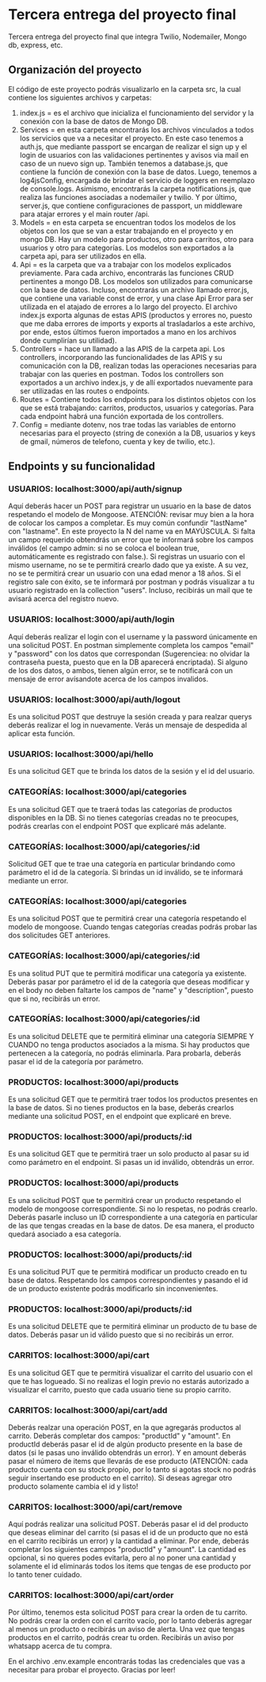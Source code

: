 # Tercera entrega del proyecto final

Tercera entrega del proyecto final que integra Twilio, Nodemailer, Mongo db, express, etc.

## Organización del proyecto

El código de este proyecto podrás visualizarlo en la carpeta src, la cual contiene los siguientes archivos y carpetas:

1. index.js = es el archivo que inicializa el funcionamiento del servidor y la conexión con la base de datos de Mongo DB.
2. Services = en esta carpeta encontrarás los archivos vinculados a todos los servicios que va a necesitar el proyecto. En este caso tenemos a auth.js, que mediante passport se encargan de realizar el sign up y el login de usuarios con las validaciones pertinentes y avisos via mail en caso de un nuevo sign up. También tenemos a database.js, que contiene la función de conexión con la base de datos. Luego, tenemos a log4jsConfig, encargada de brindar el servicio de loggers en reemplazo de console.logs. Asimismo, encontrarás la carpeta notifications.js, que realiza las funciones asociadas a nodemailer y twilio. Y por último, server.js, que contiene configuraciones de passport, un middleware para atajar errores y el main router /api.
3. Models = en esta carpeta se encuentran todos los modelos de los objetos con los que se van a estar trabajando en el proyecto y en mongo DB. Hay un modelo para productos, otro para carritos, otro para usuarios y otro para categorías. Los modelos son exportados a la carpeta api, para ser utilizados en ella.
3. Api = es la carpeta que va a trabajar con los modelos explicados previamente. Para cada archivo, encontrarás las funciones CRUD pertinentes a mongo DB. Los modelos son utilizados para comunicarse con la base de datos. Incluso, encontrarás un archivo llamado error.js, que contiene una variable const de error, y una clase Api Error para ser utilizada en el atajado de errores a lo largo del proyecto. El archivo index.js exporta algunas de estas APIS (productos y errores no, puesto que me daba errores de imports y exports al trasladarlos a este archivo, por ende, estos últimos fueron importados a mano en los archivos donde cumplirían su utilidad).
4. Controllers = hace un llamado a las APIS de la carpeta api. Los controllers, incorporando las funcionalidades de las APIS y su comunicación con la DB, realizan todas las operaciones necesarias para trabajar con las queries en postman. Todos los controllers son exportados a un archivo index.js, y de allí exportados nuevamente para ser utilizadas en las routes o endpoints.
5. Routes = Contiene todos los endpoints para los distintos objetos con los que se está trabajando: carritos, productos, usuarios y categorías. Para cada endpoint habrá una función exportada de los controllers.
6. Config = mediante dotenv, nos trae todas las variables de entorno necesarias para el proyecto (string de conexión a la DB, usuarios y keys de gmail, números de telefono, cuenta y key de twilio, etc.).

## Endpoints y su funcionalidad

### USUARIOS: localhost:3000/api/auth/signup

Aquí deberás hacer un POST para registrar un usuario en la base de datos respetando el modelo de Mongoose. ATENCIÓN: revisar muy bien a la hora de colocar los campos a completar. Es muy común confundir "lastName" con "lastname". En este proyecto la N del name va en MAYÚSCULA. 
Si falta un campo requerido obtendrás un error que te informará sobre los campos inválidos (el campo admin: si no se coloca el boolean true, automáticamente es registrado con false.). 
Si registras un usuario con el mismo username, no se te permitirá crearlo dado que ya existe. A su vez, no se te permitirá crear un usuario con una edad menor a 18 años.
Si el registro sale con éxito, se te informará por postman y podrás visualizar a tu usuario registrado en la collection "users". Incluso, recibirás un mail que te avisará acerca del registro nuevo. 

### USUARIOS: localhost:3000/api/auth/login

Aquí deberás realizar el login con el username y la password únicamente en una solicitud POST. En postman simplemente completa los campos "email" y "password" con los datos que correspondan (Sugerenciea: no olvidar la contraseña puesta, puesto que en la DB aparecerá encriptada).
Si alguno de los dos datos, o ambos, tienen algún error, se te notificará con un mensaje de error avísandote acerca de los campos invalidos.

### USUARIOS: localhost:3000/api/auth/logout

Es una solicitud POST que destruye la sesión creada y para realzar querys deberás realizar el log in nuevamente. Verás un mensaje de despedida al aplicar esta función.

### USUARIOS: localhost:3000/api/hello

Es una solicitud GET que te brinda los datos de la sesión y el id del usuario.

### CATEGORÍAS: localhost:3000/api/categories

Es una solicitud GET que te traerá todas las categorías de productos disponibles en la DB. Si no tienes categorías creadas no te preocupes, podrás crearlas con el endpoint POST que explicaré más adelante.

### CATEGORÍAS: localhost:3000/api/categories/:id

Solicitud GET que te trae una categoría en particular brindando como parámetro el id de la categoría. Si brindas un id inválido, se te informará mediante un error.

### CATEGORÍAS: localhost:3000/api/categories

Es una solicitud POST que te permitirá crear una categoría respetando el modelo de mongoose. Cuando tengas categorías creadas podrás probar las dos solicitudes GET anteriores.

### CATEGORÍAS: localhost:3000/api/categories/:id

Es una solitud PUT que te permitirá modificar una categoría ya existente. Deberás pasar por parámetro el id de la categoría que deseas modificar y en el body no deben faltarte los campos de "name" y "description", puesto que si no, recibirás un error.

### CATEGORÍAS: localhost:3000/api/categories/:id

Es una solicitud DELETE que te permitirá eliminar una categoría SIEMPRE Y CUANDO no tenga productos asociados a la misma. Si hay productos que pertenecen a la categoría, no podrás eliminarla. Para probarla, deberás pasar el id de la categoría por parámetro.

### PRODUCTOS: localhost:3000/api/products

Es una solicitud GET que te permitirá traer todos los productos presentes en la base de datos. Si no tienes productos en la base, deberás crearlos mediante una solicitud POST, en el endpoint que explicaré en breve.

### PRODUCTOS: localhost:3000/api/products/:id

Es una solicitud GET que te permitirá traer un solo producto al pasar su id como parámetro en el endpoint. Si pasas un id inválido, obtendrás un error. 

### PRODUCTOS: localhost:3000/api/products

Es una solicitud POST que te permitirá crear un producto respetando el modelo de mongoose correspondiente. Si no lo respetas, no podrás crearlo. Deberás pasarle incluso un ID correspondiente a una categoría en particular de las que tengas creadas en la base de datos. De esa manera, el producto quedará asociado a esa categoría.

### PRODUCTOS: localhost:3000/api/products/:id

Es una solicitud PUT que te permitirá modificar un producto creado en tu base de datos. Respetando los campos correspondientes y pasando el id de un producto existente podrás modificarlo sin inconvenientes.

### PRODUCTOS: localhost:3000/api/products/:id

Es una solicitud DELETE que te permitirá eliminar un producto de tu base de datos. Deberás pasar un id válido puesto que si no recibirás un error. 

### CARRITOS: localhost:3000/api/cart

Es una solicitud GET que te permitirá visualizar el carrito del usuario con el que te has logueado. Si no realizas el login previo no estarás autorizado a visualizar el carrito, puesto que cada usuario tiene su propio carrito.

### CARRITOS: localhost:3000/api/cart/add

Deberás realzar una operación POST, en la que agregarás productos al carrito. Deberás completar dos campos: "productId" y "amount". En productId deberás pasar el id de algún producto presente en la base de datos (si le pasas uno inválido obtendrás un error). Y en amount deberás pasar el número de items que llevarás de ese producto (ATENCIÓN: cada producto cuenta con su stock propio, por lo tanto si agotas stock no podrás seguir insertando ese producto en el carrito). Si deseas agregar otro producto solamente cambia el id y listo!

### CARRITOS: localhost:3000/api/cart/remove

Aquí podrás realizar una solicitud POST. Deberás pasar el id del producto que deseas eliminar del carrito (si pasas el id de un producto que no está en el carrito recibirás un error) y la cantidad a eliminar. Por ende, deberás completar los siguientes campos "productId" y "amount". La cantidad es opcional, si no queres podes evitarla, pero al no poner una cantidad y solamente el id eliminarás todos los items que tengas de ese producto por lo tanto tener cuidado.

### CARRITOS: localhost:3000/api/cart/order

Por último, tenemos esta solicitud POST para crear la orden de tu carrito. No podrás crear la orden con el carrito vacío, por lo tanto deberás agregar al menos un producto o recibirás un aviso de alerta. Una vez que tengas productos en el carrito, podrás crear tu orden. Recibirás un aviso por whatsapp acerca de tu compra.

En el archivo .env.example encontrarás todas las credenciales que vas a necesitar para probar el proyecto. Gracias por leer!







